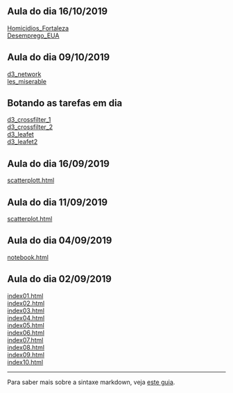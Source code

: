 ## Aula do dia 16/10/2019
[Homicidios_Fortaleza](d3_color/homicidios-em-fortaleza-em-2012/index.html)<br>
[Desemprego_EUA](d3_color/taxa-de-desemprego-nos-eua-em-agosto-de-2016/index.html)<br>

## Aula do dia 09/10/2019
[d3_network](d3_network/index.html)<br>
[les_miserable](les_miserable/index.html)<br>

## Botando as tarefas em dia
[d3_crossfilter_1](d3_crossfilter_1/index.html)<br>
[d3_crossfilter_2](d3_crossfilter_2/index.html)<br>
[d3_leafet](d3_leafet/index.html)<br>
[d3_leafet2](d3_leafet/index.html)

## Aula do dia 16/09/2019
[scatterplott.html](d3_update/scatterplot.html)<br>

## Aula do dia 11/09/2019
[scatterplot.html](d3_scale/scatterplot.html)<br>

## Aula do dia 04/09/2019
[notebook.html](d3_intro/notebook.html)<br>

## Aula do dia 02/09/2019

[index01.html](basic/index01.html)<br>
[index02.html](basic/index02.html)<br>
[index03.html](basic/index03.html)<br>
[index04.html](basic/index04.html)<br>
[index05.html](basic/index05.html)<br>
[index06.html](basic/index06.html)<br>
[index07.html](basic/index07.html)<br>
[index08.html](basic/index08.html)<br>
[index09.html](basic/index09.html)<br>
[index10.html](basic/index10.html)<br>

---

Para saber mais sobre a sintaxe markdown, veja [este guia](https://guides.github.com/features/mastering-markdown/).
